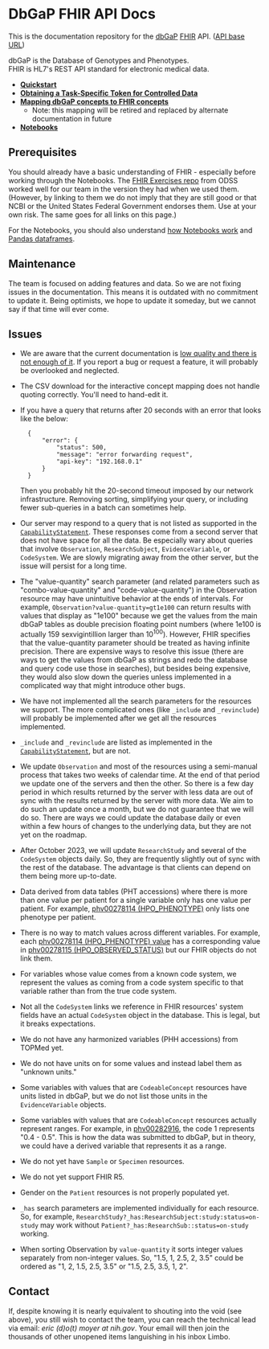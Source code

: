 # DbGaP FHIR API Docs

This is the documentation repository for the [dbGaP](https://www.ncbi.nlm.nih.gov/gap/) [FHIR](https://hl7.org/fhir/) API. ([API base URL](http://dbgap-api.ncbi.nlm.nih.gov/fhir/x1))

dbGaP is the Database of Genotypes and Phenotypes.<br/>
FHIR is HL7's REST API standard for electronic medical data.

- [**Quickstart**](quickstart.md)
- [**Obtaining a Task-Specific Token for Controlled Data**](obtaining_a_token.md)
- [**Mapping dbGaP concepts to FHIR concepts**](https://dbgap-api-preview.ncbi.nlm.nih.gov/fhir-mapping/interactive/)
  - Note: this mapping will be retired and replaced by alternate documentation in future
- [**Notebooks**](jupyter)

## Prerequisites

You should already have a basic understanding of FHIR - especially
before working through the Notebooks. The [FHIR Exercises
repo](https://github.com/NIH-ODSS/fhir-exercises) from ODSS worked
well for our team in the version they had when we used them. (However,
by linking to them we do not imply that they are still good or that
NCBI or the United States Federal Government endorses them. Use at
your own risk. The same goes for all links on this page.)

For the Notebooks, you should also understand [how Notebooks
work](https://jupyter-notebook.readthedocs.io/) and [Pandas
dataframes](https://pandas.pydata.org/docs/user_guide/dsintro.html#dataframe).

## Maintenance

The team is focused on adding features and data.
So we are not fixing issues in the documentation.
This means it is outdated with no commitment
to update it. Being optimists, we hope to update
it someday, but we cannot say if that time will
ever come.

## Issues

- We are aware that the current documentation is
  [low quality and there is not enough of it](https://www.goodreads.com/quotes/4151-there-s-an-old-joke---um-two-elderly-women-are).
  If you report a bug or request a feature, it will probably be overlooked
  and neglected.

- The CSV download for the interactive concept mapping does
  not handle quoting correctly. You'll need to hand-edit it.

- If you have a query that returns after 20 seconds with an error that looks
  like the below:

        {
            "error": {
                "status": 500,
                "message": "error forwarding request",
                "api-key": "192.168.0.1"
            }
        }

  Then you probably hit the 20-second timeout imposed by our network
  infrastructure. Removing sorting, simplifying your query, or including fewer
  sub-queries in a batch can sometimes help.

- Our server may respond to a query that is not listed as supported in the
  [`CapabilityStatement`](https://dbgap-api-preview.ncbi.nlm.nih.gov/fhir/x1/metadata).
  These responses come from a second server that does not have space for all the
  data. Be especially wary about queries that involve `Observation`,
  `ResearchSubject`, `EvidenceVariable`, or `CodeSystem`. We are slowly
  migrating away from the other server, but the issue will persist for a
  long time.

- The "value-quantity" search parameter (and related parameters such as
  "combo-value-quantity" and "code-value-quantity") in the Observation resource
  may have unintuitive behavior at the ends of intervals. For example,
  `Observation?value-quantity=gt1e100` can return results with values that
  display as "1e100" because we get the values from the main dbGaP tables as
  double precision floating point numbers (where 1e100 is actually
  159 sexvigintillion larger than 10<sup>100</sup>). However, FHIR specifies
  that the value-quantity parameter should be treated as having infinite
  precision. There are expensive ways to resolve this issue (there are ways
  to get the values from dbGaP as strings and redo the database and query code
  use those in searches), but besides being expensive, they would also slow
  down the queries unless implemented in a complicated way that might introduce
  other bugs.

- We have not implemented all the search parameters for the resources we
  support. The more complicated ones (like `_include` and `_revinclude`)
  will probably be implemented after we get all the resources implemented.

- `_include` and `_revinclude` are listed as implemented in the
  [`CapabilityStatement`](https://dbgap-api-preview.ncbi.nlm.nih.gov/fhir/x1/metadata),
  but are not.

- We update `Observation` and most of the resources using a semi-manual
  process that takes two weeks of calendar time. At the end of that period
  we update one of the servers and then the other. So there is a few day period
  in which results returned by the server with less data are out of sync
  with the results returned by the server with more data. We aim to do such
  an update once a month, but we do not guarantee that we will do so. There
  are ways we could update the database daily or even within a few hours of
  changes to the underlying data, but they are not yet on the roadmap.

- After October 2023, we will update `ResearchStudy` and several of the
  `CodeSystem` objects daily. So, they are frequently slightly out of sync with
  the rest of the database. The advantage is that clients can depend on them
  being more up-to-date.

- Data derived from data tables (PHT accessions) where there is more than
  one value per patient for a single variable only has one value per patient.
  For example, [phv00278114 (HPO_PHENOTYPE)](https://www.ncbi.nlm.nih.gov/projects/gap/cgi-bin/variable.cgi?study_id=phs001232.v5.p2&phv=278114)
  only lists one phenotype per patient.

- There is no way to match values across different variables. For example,
  each [phv00278114 (HPO_PHENOTYPE) value](https://www.ncbi.nlm.nih.gov/projects/gap/cgi-bin/variable.cgi?study_id=phs001232.v5.p2&phv=278114)
  has a corresponding value in [phv00278115 (HPO_OBSERVED_STATUS)](https://www.ncbi.nlm.nih.gov/projects/gap/cgi-bin/variable.cgi?study_id=phs001232.v5.p2&phv=278115&phd=&pha=&pht=6078&phvf=&phdf=&phaf=&phtf=&dssp=1&consent=&temp=1)
  but our FHIR objects do not link them.

- For variables whose value comes from a known code system, we represent the
  values as coming from a code system specific to that variable rather than
  from the true code system.

- Not all the `CodeSystem` links we reference in FHIR resources' system fields
  have an actual `CodeSystem` object in the database. This is legal, but it
  breaks expectations.

- We do not have any harmonized variables (PHH accessions) from TOPMed yet.

- We do not have units on for some values and instead label them as "unknown
  units."

- Some variables with values that are `CodeableConcept` resources have units
  listed in dbGaP, but we do not list those units in the `EvidenceVariable`
  objects.

- Some variables with values that are `CodeableConcept` resources actually
  represent ranges. For example, in [phv00282916](https://www.ncbi.nlm.nih.gov/projects/gap/cgi-bin/variable.cgi?study_id=phs000200.v12.p3&phv=282916),
  the code 1 represents "0.4 - 0.5". This is how the data was submitted to
  dbGaP, but in theory, we could have a derived variable that represents it
  as a range.

- We do not yet have `Sample` or `Specimen` resources.

- We do not yet support FHIR R5.

- Gender on the `Patient` resources is not properly populated yet.

- `_has` search parameters are implemented individually for each resource.
  So, for example, `ResearchStudy?_has:ResearchSubject:study:status=on-study`
  may work without `Patient?_has:ResearchSub::status=on-study` working.

- When sorting Observation by `value-quantity` it sorts integer values
  separately from non-integer values. So, "1.5, 1, 2.5, 2, 3.5" could be
  ordered as "1, 2, 1.5, 2.5, 3.5" or "1.5, 2.5, 3.5, 1, 2".

## Contact

If, despite knowing it is nearly equivalent
to shouting into the void (see above), you still wish to contact
the team, you can reach the technical lead via email:
_eric (d)o(t) moyer at nih.gov_. Your email will then join the
thousands of other unopened items languishing in his inbox Limbo.
